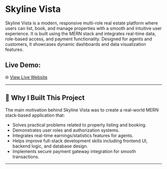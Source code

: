# Skyline Vista

Skyline Vista is a modern, responsive multi-role real estate platform where users can list, book, and manage properties with a smooth and intuitive user experience. It is built using the MERN stack and integrates real-time data, role-based access, and payment functionality. Designed for agents and customers, it showcases dynamic dashboards and data visualization features.

##  Live Demo:
🌐 [View Live Website](https://skyline-vista.web.app/)

---

## 📌 Why I Built This Project

The main motivation behind Skyline Vista was to create a real-world MERN stack-based application that:
- Solves practical problems related to property listing and booking.
- Demonstrates user roles and authorization systems.
- Integrates real-time earnings/statistics features for agents.
- Helps improve full-stack development skills including frontend UI, backend logic, and database design.
- Implements secure payment gateway integration for smooth transactions.

---
